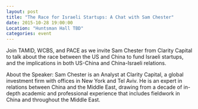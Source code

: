 ```yaml
---
layout: post
title: "The Race for Israeli Startups: A Chat with Sam Chester"
date: 2015-10-28 19:00:00
Location: "Huntsman Hall TBD"
categories: event
---
```

Join TAMID, WCBS, and PACE as we invite Sam Chester from Clarity Capital to talk about the race between the US and China to fund Israeli startups, and the implications in both US-China and China-Israeli relations. 

About the Speaker:
Sam Chester is an Analyst at Clarity Capital, a global investment firm with offices in New York and Tel Aviv. He is an expert in relations between China and the Middle East, drawing from a decade of in-depth academic and professional experience that includes fieldwork in China and throughout the Middle East. 